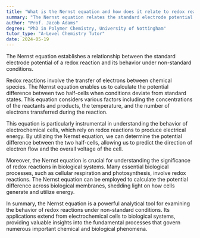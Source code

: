 ```yaml
---
title: "What is the Nernst equation and how does it relate to redox reactions?"
summary: "The Nernst equation relates the standard electrode potential of a redox reaction to non-standard conditions."
author: "Prof. Jacob Adams"
degree: "PhD in Polymer Chemistry, University of Nottingham"
tutor_type: "A-Level Chemistry Tutor"
date: 2024-05-19
---
```


The Nernst equation establishes a relationship between the standard electrode potential of a redox reaction and its behavior under non-standard conditions.

Redox reactions involve the transfer of electrons between chemical species. The Nernst equation enables us to calculate the potential difference between two half-cells when conditions deviate from standard states. This equation considers various factors including the concentrations of the reactants and products, the temperature, and the number of electrons transferred during the reaction.

This equation is particularly instrumental in understanding the behavior of electrochemical cells, which rely on redox reactions to produce electrical energy. By utilizing the Nernst equation, we can determine the potential difference between the two half-cells, allowing us to predict the direction of electron flow and the overall voltage of the cell.

Moreover, the Nernst equation is crucial for understanding the significance of redox reactions in biological systems. Many essential biological processes, such as cellular respiration and photosynthesis, involve redox reactions. The Nernst equation can be employed to calculate the potential difference across biological membranes, shedding light on how cells generate and utilize energy.

In summary, the Nernst equation is a powerful analytical tool for examining the behavior of redox reactions under non-standard conditions. Its applications extend from electrochemical cells to biological systems, providing valuable insights into the fundamental processes that govern numerous important chemical and biological phenomena.
    